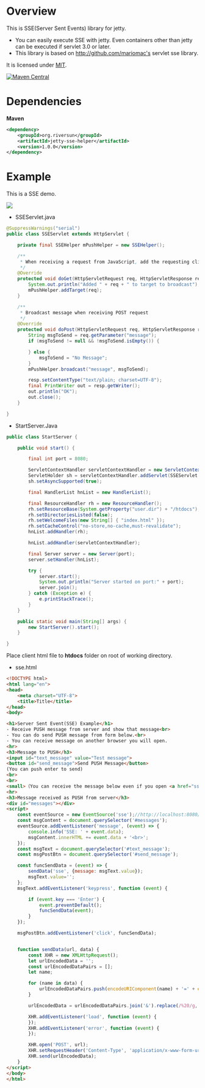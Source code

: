 # Overview
This is SSE(Server Sent Events) library for jetty.

- You can easily execute SSE with jetty.
Even containers other than jetty can be executed if servlet 3.0 or later.
- This library is based on http://github.com/mariomac's servlet sse library.

It is licensed under [MIT](https://opensource.org/licenses/MIT).

[![Maven Central](https://maven-badges.herokuapp.com/maven-central/org.riversun/jetty-sse-helper/badge.svg)](https://maven-badges.herokuapp.com/maven-central/org.riversun/jetty-sse-helper)

# Dependencies

**Maven**

```XML
<dependency>
	<groupId>org.riversun</groupId>
	<artifactId>jetty-sse-helper</artifactId>
	<version>1.0.0</version>
</dependency>
```

# Example

This is a SSE demo.

<img src="https://user-images.githubusercontent.com/11747460/57308161-c9cc1c80-7120-11e9-92ea-dedc33f00731.gif">

- SSEServlet.java

```Java
@SuppressWarnings("serial")
public class SSEServlet extends HttpServlet {

    private final SSEHelper mPushHelper = new SSEHelper();

    /**
     * When receiving a request from JavaScript, add the requesting client to the PUSH (broadcast) target list
     */
    @Override
    protected void doGet(HttpServletRequest req, HttpServletResponse resp) throws ServletException, IOException {
        System.out.println("Added " + req + " to target to broadcast");
        mPushHelper.addTarget(req);
    }

    /**
     * Broadcast message when receiving POST request
     */
    @Override
    protected void doPost(HttpServletRequest req, HttpServletResponse resp) throws ServletException, IOException {
        String msgToSend = req.getParameter("message");
        if (msgToSend != null && !msgToSend.isEmpty()) {

        } else {
            msgToSend = "No Message";
        }
        mPushHelper.broadcast("message", msgToSend);

        resp.setContentType("text/plain; charset=UTF-8");
        final PrintWriter out = resp.getWriter();
        out.println("OK");
        out.close();
    }

}
```

- StartServer.Java

```Java
public class StartServer {

    public void start() {

        final int port = 8080;

        ServletContextHandler servletContextHandler = new ServletContextHandler(ServletContextHandler.SESSIONS);
        ServletHolder sh = servletContextHandler.addServlet(SSEServlet.class, "/sse");
        sh.setAsyncSupported(true);

        final HandlerList hnList = new HandlerList();

        final ResourceHandler rh = new ResourceHandler();
        rh.setResourceBase(System.getProperty("user.dir") + "/htdocs");
        rh.setDirectoriesListed(false);
        rh.setWelcomeFiles(new String[] { "index.html" });
        rh.setCacheControl("no-store,no-cache,must-revalidate");
        hnList.addHandler(rh);

        hnList.addHandler(servletContextHandler);

        final Server server = new Server(port);
        server.setHandler(hnList);

        try {
            server.start();
            System.out.println("Server started on port:" + port);
            server.join();
        } catch (Exception e) {
            e.printStackTrace();
        }
    }

    public static void main(String[] args) {
        new StartServer().start();
    }

}
```

Place client html file to **htdocs** folder on root of working directory.

- sse.html

```html
<!DOCTYPE html>
<html lang="en">
<head>
    <meta charset="UTF-8">
    <title>Title</title>
</head>
<body>

<h1>Server Sent Event(SSE) Example</h1>
- Receive PUSH message from server and show that message<br>
- You can do send PUSH message from form below.<br>
- You can receive message on another browser you will open.
<hr>
<h3>Message to PUSH</h3>
<input id="text_message" value="Test message">
<button id="send_message">Send PUSH Message</button>
(You can push enter to send)
<br>
<br>
<small>（You can receive the message below even if you open <a href="sse.html" target="_blank">another browser</a> or tab）</small>
<hr>
<h3>Message received as PUSH from server</h3>
<div id="messages"></div>
<script>
    const eventSource = new EventSource('sse');//http://localhost:8080/sse
    const msgContent = document.querySelector('#messages');
    eventSource.addEventListener('message', (event) => {
        console.info('SSE: ' + event.data);
        msgContent.innerHTML += event.data + '<br>';
    });
    const msgText = document.querySelector('#text_message');
    const msgPostBtn = document.querySelector('#send_message');

    const funcSendData = (event) => {
        sendData('sse', {message: msgText.value});
        msgText.value='';
    };
    msgText.addEventListener('keypress', function (event) {

        if (event.key === 'Enter') {
            event.preventDefault();
            funcSendData(event);
        }
    });

    msgPostBtn.addEventListener('click', funcSendData);


    function sendData(url, data) {
        const XHR = new XMLHttpRequest();
        let urlEncodedData = '';
        const urlEncodedDataPairs = [];
        let name;

        for (name in data) {
            urlEncodedDataPairs.push(encodeURIComponent(name) + '=' + encodeURIComponent(data[name]));
        }

        urlEncodedData = urlEncodedDataPairs.join('&').replace(/%20/g, '+');

        XHR.addEventListener('load', function (event) {
        });
        XHR.addEventListener('error', function (event) {
        });

        XHR.open('POST', url);
        XHR.setRequestHeader('Content-Type', 'application/x-www-form-urlencoded');
        XHR.send(urlEncodedData);
    }
</script>
</body>
</html>
```
